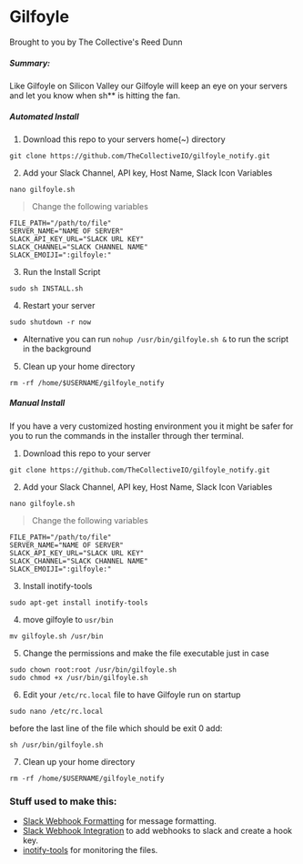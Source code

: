 # Gilfoyle
Brought to you by The Collective's Reed Dunn

##### Summary:
Like Gilfoyle on Silicon Valley our Gilfoyle will keep an eye on your servers and let you know when sh** is hitting the fan.

##### Automated Install
1. Download this repo to your servers home(~) directory
```
git clone https://github.com/TheCollectiveIO/gilfoyle_notify.git
```
2. Add your Slack Channel, API key, Host Name, Slack Icon Variables
```
nano gilfoyle.sh
```
>Change the following variables
```
FILE_PATH="/path/to/file"
SERVER_NAME="NAME OF SERVER"
SLACK_API_KEY_URL="SLACK URL KEY"
SLACK_CHANNEL="SLACK CHANNEL NAME"
SLACK_EMOIJI=":gilfoyle:"
```
3. Run the Install Script
```
sudo sh INSTALL.sh
```
4. Restart your server
```
sudo shutdown -r now
```
* Alternative you can run ``nohup /usr/bin/gilfoyle.sh &`` to run the script in the background

5. Clean up your home directory
```
rm -rf /home/$USERNAME/gilfoyle_notify
```

##### Manual Install
If you have a very customized hosting environment you it might be safer for you to run the commands in the installer through ther terminal.

1. Download this repo to your server
```
git clone https://github.com/TheCollectiveIO/gilfoyle_notify.git
```
2. Add your Slack Channel, API key, Host Name, Slack Icon Variables
```
nano gilfoyle.sh
```
>Change the following variables
```
FILE_PATH="/path/to/file"
SERVER_NAME="NAME OF SERVER"
SLACK_API_KEY_URL="SLACK URL KEY"
SLACK_CHANNEL="SLACK CHANNEL NAME"
SLACK_EMOIJI=":gilfoyle:"
```
3. Install inotify-tools
```
sudo apt-get install inotify-tools
```
4. move gilfoyle to `usr/bin`
```
mv gilfoyle.sh /usr/bin
```
5. Change the permissions and make the file executable just in case
```
sudo chown root:root /usr/bin/gilfoyle.sh
sudo chmod +x /usr/bin/gilfoyle.sh
```
6. Edit your `/etc/rc.local` file to have Gilfoyle run on startup
```
sudo nano /etc/rc.local
```
before the last line of the file which should be exit 0 add:
```
sh /usr/bin/gilfoyle.sh
```
7. Clean up your home directory
```
rm -rf /home/$USERNAME/gilfoyle_notify
```

### Stuff used to make this:

 * [Slack Webhook Formatting](https://api.slack.com/incoming-webhooks) for message formatting.
 * [Slack Webhook Integration](https://my.slack.com/services/new/incoming-webhook/) to add webhooks to slack and create a hook key.
 * [inotify-tools](https://github.com/rvoicilas/inotify-tools) for monitoring the files.